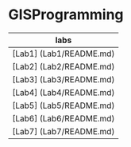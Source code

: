 # GISProgramming
|labs    |
|:------:|
|[Lab1] (Lab1/README.md)|
|[Lab2] (Lab2/README.md)|
|[Lab3] (Lab3/README.md)|
|[Lab4] (Lab4/README.md)|
|[Lab5] (Lab5/README.md)|
|[Lab6] (Lab6/README.md)|
|[Lab7] (Lab7/README.md)|
